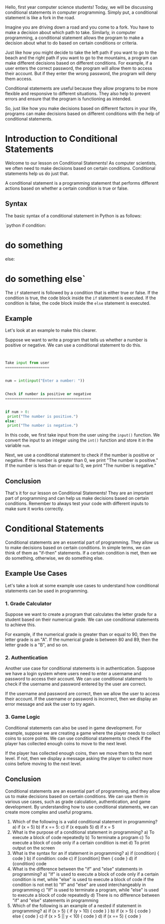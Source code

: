 Hello, first year computer science students! Today, we will be discussing conditional statements in computer programming. Simply put, a conditional statement is like a fork in the road. 


Imagine you are driving down a road and you come to a fork. You have to make a decision about which path to take. Similarly, in computer programming, a conditional statement allows the program to make a decision about what to do based on certain conditions or criteria. 


Just like how you might decide to take the left path if you want to go to the beach and the right path if you want to go to the mountains, a program can make different decisions based on different conditions. For example, if a user enters the correct password, the program will allow them to access their account. But if they enter the wrong password, the program will deny them access.


Conditional statements are useful because they allow programs to be more flexible and responsive to different situations. They also help to prevent errors and ensure that the program is functioning as intended. 


So, just like how you make decisions based on different factors in your life, programs can make decisions based on different conditions with the help of conditional statements.


Introduction to Conditional Statements
======================================


Welcome to our lesson on Conditional Statements! As computer scientists, we often need to make decisions based on certain conditions. Conditional statements help us do just that. 


A conditional statement is a programming statement that performs different actions based on whether a certain condition is true or false. 


Syntax
------


The basic syntax of a conditional statement in Python is as follows:


`python
if condition:
 # do something
else:
 # do something else`


The `if` statement is followed by a condition that is either true or false. If the condition is true, the code block inside the `if` statement is executed. If the condition is false, the code block inside the `else` statement is executed. 


Example
-------


Let's look at an example to make this clearer. 


Suppose we want to write a program that tells us whether a number is positive or negative. We can use a conditional statement to do this. 


```python


Take input from user
====================


num = int(input("Enter a number: "))


Check if number is positive or negative
=======================================


if num > 0:
 print("The number is positive.")
else:
 print("The number is negative.")
```


In this code, we first take input from the user using the `input()` function. We convert the input to an integer using the `int()` function and store it in the variable `num`. 


Next, we use a conditional statement to check if the number is positive or negative. If the number is greater than 0, we print "The number is positive." If the number is less than or equal to 0, we print "The number is negative."


Conclusion
----------


That's it for our lesson on Conditional Statements! They are an important part of programming and can help us make decisions based on certain conditions. Remember to always test your code with different inputs to make sure it works correctly.


Conditional Statements
======================


Conditional statements are an essential part of programming. They allow us to make decisions based on certain conditions. In simple terms, we can think of them as "if-then" statements. If a certain condition is met, then we do something, otherwise, we do something else.


Example Use Cases
-----------------


Let's take a look at some example use cases to understand how conditional statements can be used in programming.


### 1. Grade Calculator


Suppose we want to create a program that calculates the letter grade for a student based on their numerical grade. We can use conditional statements to achieve this.


For example, if the numerical grade is greater than or equal to 90, then the letter grade is an "A". If the numerical grade is between 80 and 89, then the letter grade is a "B", and so on.


### 2. Authentication


Another use case for conditional statements is in authentication. Suppose we have a login system where users need to enter a username and password to access their account. We can use conditional statements to check if the username and password entered by the user are correct.


If the username and password are correct, then we allow the user to access their account. If the username or password is incorrect, then we display an error message and ask the user to try again.


### 3. Game Logic


Conditional statements can also be used in game development. For example, suppose we are creating a game where the player needs to collect coins to score points. We can use conditional statements to check if the player has collected enough coins to move to the next level.


If the player has collected enough coins, then we move them to the next level. If not, then we display a message asking the player to collect more coins before moving to the next level.


Conclusion
----------


Conditional statements are an essential part of programming, and they allow us to make decisions based on certain conditions. We can use them in various use cases, such as grade calculation, authentication, and game development. By understanding how to use conditional statements, we can create more complex and useful programs.


1. Which of the following is a valid conditional statement in programming?
a) if (x = 5)
b) if x == 5:
c) if (x equals 5)
d) if x = 5
2. What is the purpose of a conditional statement in programming?
a) To execute a block of code repeatedly
b) To terminate a program
c) To execute a block of code only if a certain condition is met
d) To print output on the screen
3. What is the syntax for an if statement in programming?
a) if (condition) { code }
b) if condition: code
c) if [condition] then { code }
d) if {condition} code
4. What is the difference between the "if" and "else" statements in programming?
a) "If" is used to execute a block of code only if a certain condition is met, while "else" is used to execute a block of code if the condition is not met
b) "If" and "else" are used interchangeably in programming
c) "If" is used to terminate a program, while "else" is used to execute a block of code repeatedly
d) There is no difference between "if" and "else" statements in programming
5. Which of the following is an example of a nested if statement in programming?
a) if (x > 5) { if (y > 10) { code } }
b) if (x > 5) { code } else { code }
c) if (x > 5 || y < 10) { code }
d) if (x == 5) { code }


